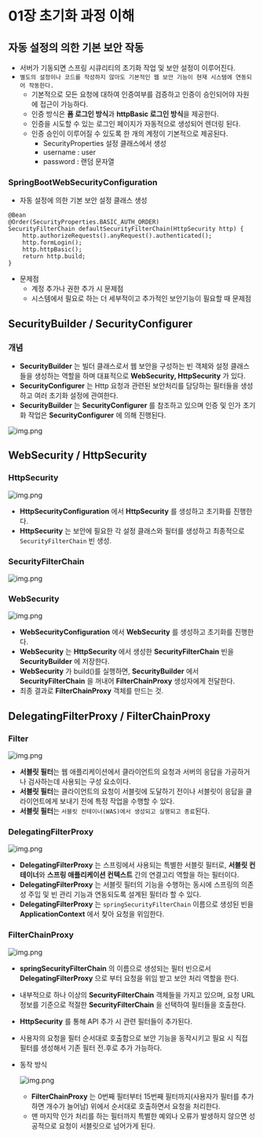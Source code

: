 # 01장 초기화 과정 이해

## 자동 설정의 의한 기본 보안 작동
- 서버가 기동되면 스프링 시큐리티의 초기화 작업 및 보안 설정이 이루어진다.
- `별도의 설정이나 코드를 작성하지 않아도 기본적인 웹 보안 기능이 현재 시스템에 연동되어 작동한다.`
  - 기본적으로 모든 요청에 대하여 인증여부를 검증하고 인증이 승인되어야 자원에 접근이 가능하다.
  - 인증 방식은 **폼 로그인 방식**과 **httpBasic 로그인 방식**을 제공한다.
  - 인증을 시도할 수 있는 로그인 페이지가 자동적으로 생성되어 렌더링 된다.
  - 인증 승인이 이루어질 수 있도록 한 개의 계정이 기본적으로 제공된다.
    - SecurityProperties 설정 클래스에서 생성
    - username : user
    - password : 랜덤 문자열

### SpringBootWebSecurityConfiguration
- 자동 설정에 의한 기본 보안 설정 클래스 생성
```
@Bean
@Order(SecurityProperties.BASIC_AUTH_ORDER)
SecurityFilterChain defaultSecurityFilterChain(HttpSecurity http) {
    http.authorizeRequests().anyRequest().authenticated();
    http.formLogin();
    http.httpBasic();
    return http.build;
}
```
- 문제점
  - 계정 추가나 권한 추가 시 문제점
  - 시스템에서 필요로 하는 더 세부적이고 추가적인 보안기능이 필요할 때 문제점


## SecurityBuilder / SecurityConfigurer
### 개념
- **SecurityBuilder** 는 빌더 클래스로서 웹 보안을 구성하는 빈 객체와 설정 클래스들을 생성하는 역할을 하며 대표적으로 **WebSecurity, HttpSecurity** 가 있다.
- **SecurityConfigurer** 는 Http 요청과 관련된 보안처리를 담당하는 필터들을 생성하고 여러 초기화 설정에 관여한다.
- **SecurityBuilder** 는 **SecurityConfigurer** 를 참조하고 있으며 인증 및 인가 초기화 작업은 **SecurityConfigurer** 에 의해 진행된다.

![img.png](사진폴더/01/SecurityBuilder,SecurityConfigurer.png)


## WebSecurity / HttpSecurity
### HttpSecurity
![img.png](사진폴더/01/HttpSecurity.png)
- **HttpSecurityConfiguration** 에서 **HttpSecurity** 를 생성하고 초기화를 진행한다.
- **HttpSecurity** 는 보안에 필요한 각 설정 클래스와 필터를 생성하고 최종적으로 `SecurityFilterChain` 빈 생성.

### SecurityFilterChain
![img.png](사진폴더/01/SecurityFilterChain.png)

### WebSecurity
![img.png](사진폴더/01/WebSecurity.png)
- **WebSecurityConfiguration** 에서 **WebSecurity** 를 생성하고 초기화를 진행한다.
- **WebSecurity** 는 **HttpSecurity** 에서 생성한 **SecurityFilterChain** 빈을 **SecurityBuilder** 에 저장한다.
- **WebSecurity** 가 build()를 실행하면, **SecurityBuilder** 에서 **SecurityFilterChain** 을 꺼내어 **FilterChainProxy** 생성자에게 전달한다.
- 최종 결과로 **FilterChainProxy** 객체를 만드는 것.


## DelegatingFilterProxy / FilterChainProxy
### Filter
![img.png](사진폴더/01/Filter.png)
- **서블릿 필터**는 웹 애플리케이션에서 클라이언트의 요청과 서버의 응답을 가공하거나 검사하는데 사용되는 구성 요소이다.
- **서블릿 필터**는 클라이언트의 요청이 서블릿에 도달하기 전이나 서블릿이 응답을 클라이언트에게 보내기 전에 특정 작업을 수행할 수 있다.
- **서블릿 필터**는 `서블릿 컨테이너(WAS)에서 생성되고 실행되고 종료`된다.

### DelegatingFilterProxy
![img.png](사진폴더/01/DelegatingFilterProxy.png)
- **DelegatingFilterProxy** 는 스프링에서 사용되는 특별한 서블릿 필터로, **서블릿 컨테이너**와 **스프링 애플리케이션 컨텍스트** 간의 연결고리 역할을 하는 필터이다.
- **DelegatingFilterProxy** 는 서블릿 필터의 기능을 수행하는 동시에 스프링의 의존성 주입 및 빈 관리 기능과 연동되도록 설계된 필터라 할 수 있다.
- **DelegatingFilterProxy** 는 `springSecurityFilterChain` 이름으로 생성된 빈을 **ApplicationContext** 에서 찾아 요청을 위임한다.

### FilterChainProxy
![img.png](사진폴더/01/FilterChainProxy.png)
- **springSecurityFilterChain** 의 이름으로 생성되는 필터 빈으로서 **DelegatingFilterProxy** 으로 부터 요청을 위임 받고 보안 처리 역할을 한다.
- 내부적으로 하나 이상의 **SecurityFilterChain** 객체들을 가지고 있으며, 요청 URL 정보를 기준으로 적절한 **SecurityFilterChain** 을 선택하여 필터들을 호출한다.
- **HttpSecurity** 를 통해 API 추가 시 관련 필터들이 추가된다.
- 사용자의 요청을 필터 순서대로 호출함으로 보안 기능을 동작시키고 필요 시 직접 필터를 생성해서 기존 필터 전.후로 추가 가능하다.
- 동작 방식
  
  ![img.png](사진폴더/01/FilterChainProxy_1.png)
  - **FilterChainProxy** 는 0번째 필터부터 15번째 필터까지(사용자가 필터를 추가하면 개수가 늘어남) 위에서 순서대로 호출하면서 요청을 처리한다.
  - 맨 마지막 인가 처리를 하는 필터까지 특별한 예외나 오류가 발생하지 않으면 성공적으로 요청이 서블릿으로 넘어가게 된다.